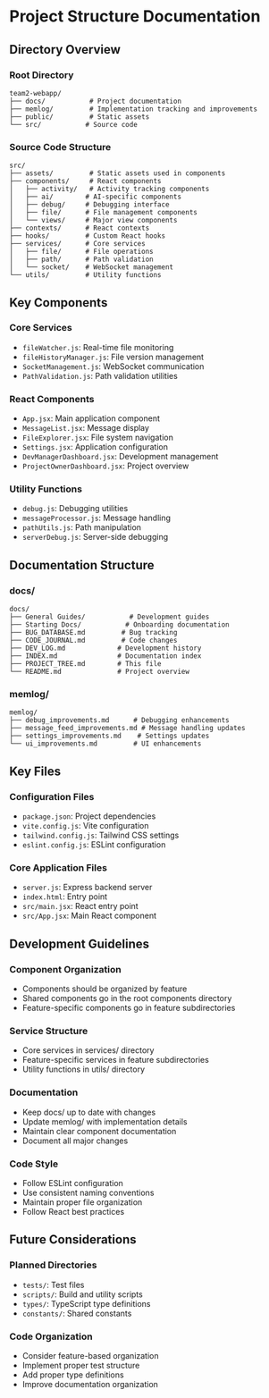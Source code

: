 # Project Structure Documentation

## Directory Overview

### Root Directory
```
team2-webapp/
├── docs/           # Project documentation
├── memlog/         # Implementation tracking and improvements
├── public/         # Static assets
└── src/           # Source code
```

### Source Code Structure
```
src/
├── assets/         # Static assets used in components
├── components/     # React components
│   ├── activity/   # Activity tracking components
│   ├── ai/        # AI-specific components
│   ├── debug/     # Debugging interface
│   ├── file/      # File management components
│   └── views/     # Major view components
├── contexts/      # React contexts
├── hooks/         # Custom React hooks
├── services/      # Core services
│   ├── file/      # File operations
│   ├── path/      # Path validation
│   └── socket/    # WebSocket management
└── utils/         # Utility functions
```

## Key Components

### Core Services
- `fileWatcher.js`: Real-time file monitoring
- `fileHistoryManager.js`: File version management
- `SocketManagement.js`: WebSocket communication
- `PathValidation.js`: Path validation utilities

### React Components
- `App.jsx`: Main application component
- `MessageList.jsx`: Message display
- `FileExplorer.jsx`: File system navigation
- `Settings.jsx`: Application configuration
- `DevManagerDashboard.jsx`: Development management
- `ProjectOwnerDashboard.jsx`: Project overview

### Utility Functions
- `debug.js`: Debugging utilities
- `messageProcessor.js`: Message handling
- `pathUtils.js`: Path manipulation
- `serverDebug.js`: Server-side debugging

## Documentation Structure

### docs/
```
docs/
├── General Guides/           # Development guides
├── Starting Docs/           # Onboarding documentation
├── BUG_DATABASE.md         # Bug tracking
├── CODE_JOURNAL.md         # Code changes
├── DEV_LOG.md             # Development history
├── INDEX.md               # Documentation index
├── PROJECT_TREE.md        # This file
└── README.md              # Project overview
```

### memlog/
```
memlog/
├── debug_improvements.md      # Debugging enhancements
├── message_feed_improvements.md # Message handling updates
├── settings_improvements.md    # Settings updates
└── ui_improvements.md         # UI enhancements
```

## Key Files

### Configuration Files
- `package.json`: Project dependencies
- `vite.config.js`: Vite configuration
- `tailwind.config.js`: Tailwind CSS settings
- `eslint.config.js`: ESLint configuration

### Core Application Files
- `server.js`: Express backend server
- `index.html`: Entry point
- `src/main.jsx`: React entry point
- `src/App.jsx`: Main React component

## Development Guidelines

### Component Organization
- Components should be organized by feature
- Shared components go in the root components directory
- Feature-specific components go in feature subdirectories

### Service Structure
- Core services in services/ directory
- Feature-specific services in feature subdirectories
- Utility functions in utils/ directory

### Documentation
- Keep docs/ up to date with changes
- Update memlog/ with implementation details
- Maintain clear component documentation
- Document all major changes

### Code Style
- Follow ESLint configuration
- Use consistent naming conventions
- Maintain proper file organization
- Follow React best practices

## Future Considerations

### Planned Directories
- `tests/`: Test files
- `scripts/`: Build and utility scripts
- `types/`: TypeScript type definitions
- `constants/`: Shared constants

### Code Organization
- Consider feature-based organization
- Implement proper test structure
- Add proper type definitions
- Improve documentation organization

